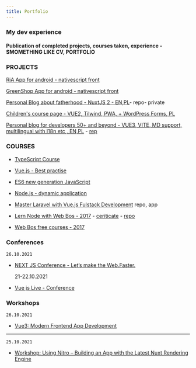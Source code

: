 ```yaml
---
title: Portfolio
---
```


<div class="text-center">
  <!-- You can use Vue components inside markdown -->
  <carbon:portfolio class="text-orange-600 text-4xl -mb-6 m-auto" />
  <h3>My dev experience</h3>
  <h4>Publication of completed projects, courses taken, experience - SMOMETHING LIKE CV, PORTFOLIO</h4>
</div>

### PROJECTS

[RiA App for android - nativescript front](https://play.google.com/store/apps/details?id=org.nativescript.vue.ria&pcampaignid=pcampaignidMKT-Other-global-all-co-prtnr-py-PartBadge-Mar2515-1)

[GreenShop App for android - nativescript front](https://play.google.com/store/apps/details?id=pl.shop.green.app)

[Personal Blog about fatherhood - NuxtJS 2 - EN,PL](https://www.jestemojcem.pl/)- repo- private

[Children's course page - VUE2, Tilwind, PWA, + WordPress Forms, PL ](https://edukacja.m27.pl/)

[Personal blog for developers 50+ and beyond - VUE3, VITE, MD support, multilingual with I18n etc , EN,PL](https://50p.dev/) - [rep](https://github.com/andrzejrumak/50dev)


### COURSES

- [TypeScript Course](https://platforma.strefakursow.pl/p/certificate/hash/te3xsootqj4800gsk8wwks4ccw0s4og)

- [Vue.js - Best practise](https://www.udemy.com/certificate/UC-5c311cad-8c14-4b54-9d7d-b2d41031079e/)


- [ES6 new generation JavaScript](https://platforma.strefakursow.pl/p/certificate/hash/8glmo4qkdr0gw8c48c40skg0w0scccs)

- [Node.js - dynamic application](https://platforma.strefakursow.pl/p/certificate/hash/b6x2s942gkoogogksgwgg8gwo44okk4)

- [Master Laravel with Vue.js Fulstack Development](https://udemy-certificate.s3.amazonaws.com/pdf/UC-f3b6c734-6816-4d17-bd4a-36fb932cd764.pdf) repo, app

- [Lern Node with Web Bos - 2017](https://learnnode.com/) - [ceriticate](wesbosNodeCourse.png) - [repo](https://github.com/andrzejrumak/AR-Learn-Node)

- [Web Bos free courses - 2017](https://wesbos.com/courses)


### Conferences

    26.10.2021

- [NEXT JS Conference - Let’s make the Web.Faster.](https://nextjs.org/conf)   


    21-22.10.2021

- [Vue js Live - Conference](https://vuejslive.com/) 


### Workshops



    26.10.2021

- [Vue3: Modern Frontend App Development](https://vuejslive.com/workshops-3h)


----

    25.10.2021

- [Workshop: Using Nitro – Building an App with the Latest Nuxt Rendering Engine](https://vuejslive.com/workshops-3h)